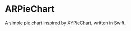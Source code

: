 # ARPieChart
A simple pie chart inspired by [XYPieChart](https://github.com/xyfeng/XYPieChart), written in Swift.

# 
